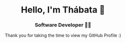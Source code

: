 <h1 align="center">Hello, I'm Thábata 👋</h1>
<h3 align="center">Software Developer 👩‍💻</h3>
<p align="center">Thank you for taking the time to view my GitHub Profile :)</p>
 

<!---
thabatar/thabatar is a ✨ special ✨ repository because its `README.md` (this file) appears on your GitHub profile.
You can click the Preview link to take a look at your changes.
--->
